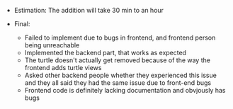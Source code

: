 - Estimation: The addition will take 30 min to an hour

- Final:
    - Failed to implement due to bugs in frontend, and frontend person being unreachable
    - Implemented the backend part, that works as expected
    - The turtle doesn't actually get removed because of the way the frontend adds turtle views
    - Asked other backend people whether they experienced this issue and they all said they had the same issue due to front-end bugs
    - Frontend code is definitely lacking documentation and obvjously has bugs